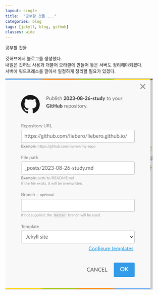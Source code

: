 ```yaml
---
layout: single
title:  "공부할 것들...."
categories: blog
tags: [jekyll, blog, github]
classes: wide
---
```


<p>공부할 것들</p>
<p>깃허브에서 블로그를 생성했다.<br>
내일은 깃허브 사용과 더불어 오라클에 만들어 놓은 서버도 정리해야되겠다.<br>
서버에 워드프레스를 깔아서 일정하게 정리할 필요가 있겠다.</p>
<p><img src="https://github.com/liebero/liebero.github.io/blob/master/images/path.png?raw=true" alt="enter image description here"></p>

